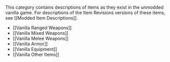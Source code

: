 
This category contains descriptions of items as they exist in the unmodded vanilla game. For descriptions of the Item Revisions versions of these items, see [[Modded Item Descriptions]].

- [[Vanilla Ranged Weapons]]
- [[Vanilla Mixed Weapons]]
- [[Vanilla Melee Weapons]]
- [[Vanilla Armor]]
- [[Vanilla Equipment]]
- [[Vanilla Other Items]]

